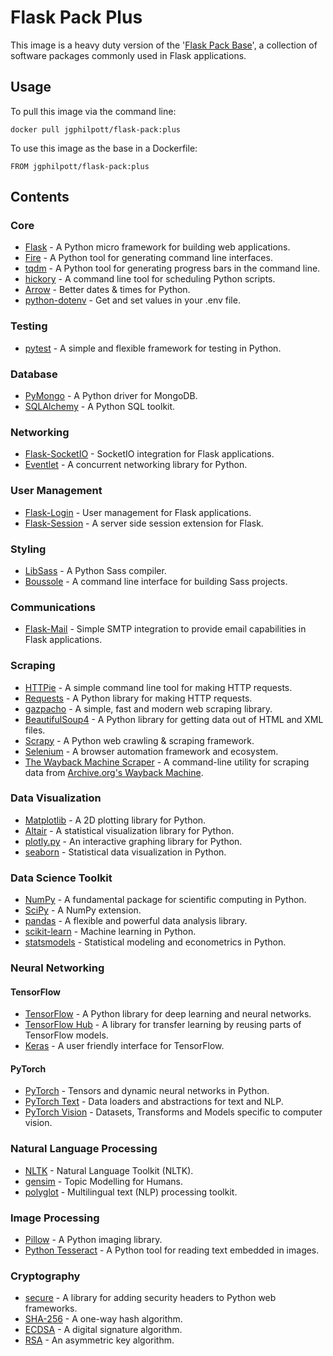 # Flask Pack Plus

This image is a heavy duty version of the '[Flask Pack Base](https://github.com/jgphilpott/docker-images/tree/master/flask-series/flask-pack-base)', a collection of software packages commonly used in Flask applications.

## Usage

To pull this image via the command line:

`docker pull jgphilpott/flask-pack:plus`

To use this image as the base in a Dockerfile:

`FROM jgphilpott/flask-pack:plus`

## Contents

### Core

 - [Flask](https://github.com/pallets/flask) - A Python micro framework for building web applications.
 - [Fire](https://github.com/google/python-fire) - A Python tool for generating command line interfaces.
 - [tqdm](https://github.com/tqdm/tqdm) - A Python tool for generating progress bars in the command line.
 - [hickory](https://github.com/maxhumber/hickory) - A command line tool for scheduling Python scripts.
 - [Arrow](https://github.com/arrow-py/arrow) - Better dates & times for Python.
 - [python-dotenv](https://github.com/theskumar/python-dotenv) - Get and set values in your .env file.

### Testing

 - [pytest](https://github.com/pytest-dev/pytest) - A simple and flexible framework for testing in Python.

### Database

 - [PyMongo](https://github.com/mongodb/mongo-python-driver) - A Python driver for MongoDB.
 - [SQLAlchemy](https://github.com/sqlalchemy/sqlalchemy) - A Python SQL toolkit.

### Networking

 - [Flask-SocketIO](https://github.com/miguelgrinberg/Flask-SocketIO) - SocketIO integration for Flask applications.
 - [Eventlet](https://github.com/eventlet/eventlet) - A concurrent networking library for Python.

### User Management

 - [Flask-Login](https://github.com/maxcountryman/flask-login) - User management for Flask applications.
 - [Flask-Session](https://github.com/fengsp/flask-session) - A server side session extension for Flask.

### Styling

 - [LibSass](https://github.com/sass/libsass-python) - A Python Sass compiler.
 - [Boussole](https://github.com/sveetch/boussole) - A command line interface for building Sass projects.

### Communications

 - [Flask-Mail](https://github.com/mattupstate/flask-mail) - Simple SMTP integration to provide email capabilities in Flask applications.

### Scraping

 - [HTTPie](https://github.com/jakubroztocil/httpie) - A simple command line tool for making HTTP requests.
 - [Requests](https://github.com/psf/requests) - A Python library for making HTTP requests.
 - [gazpacho](https://github.com/maxhumber/gazpacho) - A simple, fast and modern web scraping library.
 - [BeautifulSoup4](https://code.launchpad.net/beautifulsoup) - A Python library for getting data out of HTML and XML files.
 - [Scrapy](https://github.com/scrapy/scrapy) - A Python web crawling & scraping framework.
 - [Selenium](https://github.com/SeleniumHQ/selenium) - A browser automation framework and ecosystem.
 - [The Wayback Machine Scraper](https://github.com/sangaline/wayback-machine-scraper) - A command-line utility for scraping data from [Archive.org's Wayback Machine](https://web.archive.org).

### Data Visualization

 - [Matplotlib](https://github.com/matplotlib/matplotlib) - A 2D plotting library for Python.
 - [Altair](https://github.com/altair-viz/altair) - A statistical visualization library for Python.
 - [plotly.py](https://github.com/plotly/plotly.py) - An interactive graphing library for Python.
 - [seaborn](https://github.com/mwaskom/seaborn) - Statistical data visualization in Python.

### Data Science Toolkit

 - [NumPy](https://github.com/numpy/numpy) - A fundamental package for scientific computing in Python.
 - [SciPy](https://github.com/scipy/scipy) - A NumPy extension.
 - [pandas](https://github.com/pandas-dev/pandas) - A flexible and powerful data analysis library.
 - [scikit-learn](https://github.com/scikit-learn/scikit-learn) - Machine learning in Python.
 - [statsmodels](https://github.com/statsmodels/statsmodels) - Statistical modeling and econometrics in Python.

### Neural Networking

#### TensorFlow

 - [TensorFlow](https://github.com/tensorflow/tensorflow) - A Python library for deep learning and neural networks.
 - [TensorFlow Hub](https://github.com/tensorflow/hub) - A library for transfer learning by reusing parts of TensorFlow models.
 - [Keras](https://github.com/keras-team/keras) - A user friendly interface for TensorFlow.

#### PyTorch

 - [PyTorch](https://github.com/pytorch/pytorch) - Tensors and dynamic neural networks in Python.
 - [PyTorch Text](https://github.com/pytorch/text) - Data loaders and abstractions for text and NLP.
 - [PyTorch Vision](https://github.com/pytorch/vision) - Datasets, Transforms and Models specific to computer vision.


### Natural Language Processing

 - [NLTK](https://github.com/nltk/nltk) - Natural Language Toolkit (NLTK).
 - [gensim](https://github.com/RaRe-Technologies/gensim) - Topic Modelling for Humans.
 - [polyglot](https://github.com/aboSamoor/polyglot) - Multilingual text (NLP) processing toolkit.

### Image Processing

 - [Pillow](https://github.com/python-pillow/Pillow) - A Python imaging library.
 - [Python Tesseract](https://github.com/madmaze/pytesseract) - A Python tool for reading text embedded in images.

### Cryptography

 - [secure](https://github.com/TypeError/secure.py) - A library for adding security headers to Python web frameworks.
 - [SHA-256](https://pypi.org/project/sha256) - A one-way hash algorithm.
 - [ECDSA](https://github.com/warner/python-ecdsa) - A digital signature algorithm.
 - [RSA](https://github.com/sybrenstuvel/python-rsa) - An asymmetric key algorithm.
